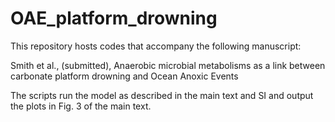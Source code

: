 # OAE_platform_drowning

This repository hosts codes that accompany the following manuscript:

Smith et al., (submitted), Anaerobic microbial metabolisms as a link between carbonate platform drowning and Ocean Anoxic Events

The scripts run the model as described in the main text and SI and output the plots in Fig. 3 of the main text. 

